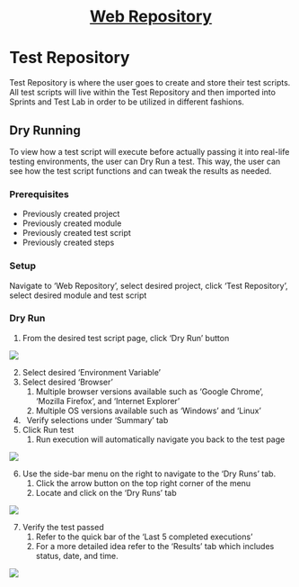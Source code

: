 <h1 style="text-align: center; text-decoration:underline; font-weight: bold;">Web Repository</h1>


# Test Repository
Test Repository is where the user goes to create and store their test scripts. All test scripts will live within the Test Repository and then imported into Sprints and Test Lab in order to be utilized in different fashions.

## Dry Running <!-- {docsify-ignore} --> 
To view how a test script will execute before actually passing it into real-life testing environments, the user can Dry Run a test. This way, the user can see how the test script functions and can tweak the results as needed.
### Prerequisites
- Previously created project
- Previously created module
- Previously created test script
- Previously created steps

### Setup
 Navigate to ‘Web Repository’, select desired project, click ‘Test Repository’, select desired module and test script

### Dry Run

1. From the desired test script page, click ‘Dry Run’ button

<img src="https://dmdug58z0ycm2.cloudfront.net/production/pub-site/images/_webimages/Aspose.Words.404e87e9-6ed7-4fc7-ac81-b7d471d1c9f8.070.png">

2. Select desired ‘Environment Variable’
3. Select desired ‘Browser’
   1. Multiple browser versions available such as ‘Google Chrome’, ‘Mozilla Firefox’, and ‘Internet Explorer’
   2. Multiple OS versions available such as ‘Windows’ and ‘Linux’
4. ` `Verify selections under ‘Summary’ tab
5. Click Run test
   1. Run execution will automatically navigate you back to the test page

<img src="https://dmdug58z0ycm2.cloudfront.net/production/pub-site/images/_webimages/Aspose.Words.404e87e9-6ed7-4fc7-ac81-b7d471d1c9f8.012.png">

6. Use the side-bar menu on the right to navigate to the ‘Dry Runs’ tab. 
   1. Click the arrow button on the top right corner of the menu
   2. Locate and click on the ‘Dry Runs’ tab

<img src="https://dmdug58z0ycm2.cloudfront.net/production/pub-site/images/_webimages/Aspose.Words.404e87e9-6ed7-4fc7-ac81-b7d471d1c9f8.071.png">

7. Verify the test passed
   1. Refer to the quick bar of the ‘Last 5 completed executions’ 
   2. For a more detailed idea refer to the ‘Results’ tab which includes status, date, and time.

<img src="https://dmdug58z0ycm2.cloudfront.net/production/pub-site/images/_webimages/Aspose.Words.404e87e9-6ed7-4fc7-ac81-b7d471d1c9f8.014.png">